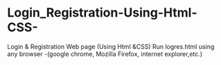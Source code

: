 # Login_Registration-Using-Html-CSS-
Login &amp; Registration  Web page (Using Html &amp;CSS)
Run logres.html using any browser  -(google chrome, Mozilla Firefox, internet explorer,etc.)
